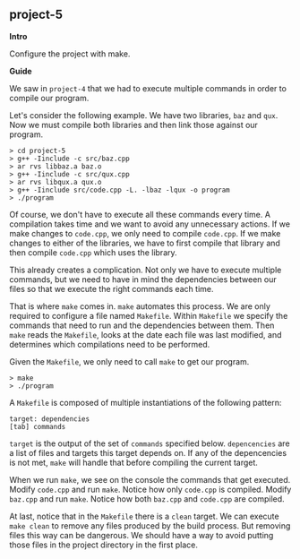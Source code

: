 project-5
---------

**Intro**

Configure the project with make.

**Guide**

We saw in `project-4` that we had to execute multiple commands in order to compile our program.

Let's consider the following example. We have two libraries, `baz` and `qux`. Now we must compile both libraries and then link those against our program.

```
> cd project-5
> g++ -Iinclude -c src/baz.cpp
> ar rvs libbaz.a baz.o
> g++ -Iinclude -c src/qux.cpp
> ar rvs libqux.a qux.o
> g++ -Iinclude src/code.cpp -L. -lbaz -lqux -o program
> ./program
```

Of course, we don't have to execute all these commands every time. A compilation takes time and we want to avoid any unnecessary actions. If we make changes to `code.cpp`, we only need to compile `code.cpp`. If we make changes to either of the libraries, we have to first compile that library and then compile `code.cpp` which uses the library.

This already creates a complication. Not only we have to execute multiple commands, but we need to have in mind the dependencies between our files so that we execute the right commands each time.

That is where `make` comes in. `make` automates this process. We are only required to configure a file named `Makefile`. Within `Makefile` we specify the commands that need to run and the dependencies between them. Then `make` reads the `Makefile`, looks at the date each file was last modified, and determines which compilations need to be performed.

Given the `Makefile`, we only need to call `make` to get our program.

```
> make
> ./program
```

A `Makefile` is composed of multiple instantiations of the following pattern:

```
target: dependencies
[tab] commands
```

`target` is the output of the set of `commands` specified below. `depencencies` are a list of files and targets this target depends on. If any of the depencencies is not met, `make` will handle that before compiling the current target.

When we run `make`, we see on the console the commands that get executed. Modify `code.cpp` and run `make`. Notice how only `code.cpp` is compiled. Modify `baz.cpp` and run `make`. Notice how both `baz.cpp` and `code.cpp` are compiled.

At last, notice that in the `Makefile` there is a `clean` target. We can execute `make clean` to remove any files produced by the build process. But removing files this way can be dangerous. We should have a way to avoid putting those files in the project directory in the first place.
